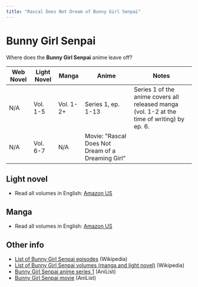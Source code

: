 ```yaml
---
title: "Rascal Does Not Dream of Bunny Girl Senpai"
---
```


# Bunny Girl Senpai

Where does the **Bunny Girl Senpai** anime leave off?

<table>
    <thead>
        <tr>
            <th>Web Novel</th>
            <th>Light Novel</th>
            <th>Manga</th>
            <th>Anime</th>
            <th>Notes</th>
        </tr>
    </thead>
    <tbody>
        <tr>
            <td>N/A</td>
            <td>Vol. 1-5</td>
            <td>Vol. 1-2+</td>
            <td>Series 1, ep. 1-13</td>
            <td>Series 1 of the anime covers all released manga (vol. 1-2 at the time of writing) by ep. 6.</td>
        </tr>
        <tr>
            <td>N/A</td>
            <td>Vol. 6-7</td>
            <td>N/A</td>
            <td>Movie: &quot;Rascal Does Not Dream of a Dreaming Girl&quot;</td>
            <td> </td>
        </tr>
    </tbody>
</table>

## Light novel

* Read all volumes in English: [Amazon US](https://www.amazon.com/dp/B086W5WYYK)

## Manga

* Read all volumes in English: [Amazon US](https://www.amazon.com/dp/B0872VHDRM)

## Other info

* [List of Bunny Girl Senpai episodes](https://en.wikipedia.org/wiki/Rascal_Does_Not_Dream_of_Bunny_Girl_Senpai#Anime) (Wikipedia)
* [List of Bunny Girl Senpai volumes (manga and light novel)](https://en.wikipedia.org/wiki/Rascal_Does_Not_Dream_of_Bunny_Girl_Senpai#Light_novels) (Wikipedia)
* [Bunny Girl Senpai anime series 1](https://anilist.co/anime/101291/Seishun-Buta-Yarou-wa-Bunny-Girl-Senpai-no-Yume-wo-Minai/) (AniList)
* [Bunny Girl Senpai movie](https://anilist.co/anime/104157/Seishun-Buta-Yarou-wa-Yumemiru-Shoujo-no-Yume-wo-Minai/) (AniList)
